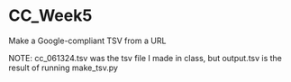 # CC_Week5
Make a Google-compliant TSV from a URL

NOTE: cc_061324.tsv was the tsv file I made in class, but output.tsv is the result of running make_tsv.py
